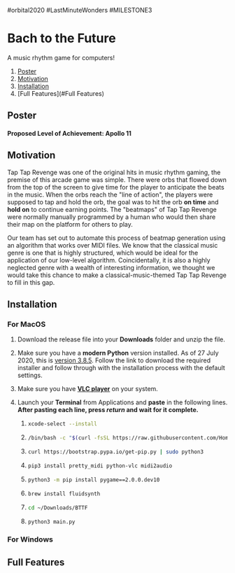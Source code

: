 

#orbital2020 #LastMinuteWonders #MILESTONE3

# Bach to the Future

A music rhythm game for computers!

1. [Poster](#Poster)
2. [Motivation](#Motivation)
3. [Installation](#Installation)
4. [Full Features](#Full Features)

## Poster

#### Proposed Level of Achievement: Apollo 11

## Motivation

Tap Tap Revenge was one of the original hits in music rhythm gaming, the premise of this arcade game was simple. There were orbs that flowed down from the top of the screen to give time for the player to anticipate the beats in the music. When the orbs reach the "line of action", the players were supposed to tap and hold the orb, the goal was to hit the orb **on time** and **hold on** to continue earning points. The "beatmaps" of Tap Tap Revenge were normally manually programmed by a human who would then share their map on the platform for others to play.

Our team has set out to automate this process of beatmap generation using an algorithm that works over MIDI files. We know that the classical music genre is one that is highly structured, which would be ideal for the application of our low-level algorithm. Coincidentally, it is also a highly neglected genre with a wealth of interesting information, we thought we would take this chance to make a classical-music-themed Tap Tap Revenge to fill in this gap.

## Installation

### For MacOS

1. Download the release file into your **Downloads** folder and unzip the file.

2. Make sure you have a **modern Python** version installed. As of 27 July 2020, this is [version 3.8.5](https://www.python.org/downloads/mac-osx/). Follow the link to download the required installer and follow through with the installation process with the default settings.

3. Make sure you have **[VLC player](https://get.videolan.org/vlc/3.0.11/macosx/vlc-3.0.11.dmg)** on your system.

4. Launch your **Terminal** from Applications and **paste** in the following lines. **After pasting each line, press *return* and wait for it complete.**

   1. ```bash
      xcode-select --install
      ```

   2. ```bash
      /bin/bash -c "$(curl -fsSL https://raw.githubusercontent.com/Homebrew/install/master/install.sh)"
      ```

   3. ```bash
      curl https://bootstrap.pypa.io/get-pip.py | sudo python3
      ```

   4. ```bash
      pip3 install pretty_midi python-vlc midi2audio
      ```

   5. ```bash
      python3 -m pip install pygame==2.0.0.dev10
      ```

   6. ```bash
      brew install fluidsynth
      ```

   7. ```bash
      cd ~/Downloads/BTTF
      ```
      
   8. ```bash
      python3 main.py
      ```
      

### For Windows



## Full Features



